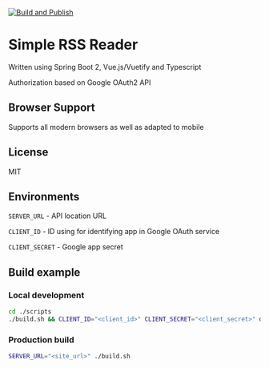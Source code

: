 [![Build and Publish](https://github.com/trett/rssreader/actions/workflows/build.yml/badge.svg)](https://github.com/trett/rssreader/actions/workflows/build.yml)

# Simple RSS Reader

Written using Spring Boot 2, Vue.js/Vuetify and Typescript

Authorization based on Google OAuth2 API

## Browser Support

Supports all modern browsers as well as adapted to mobile

## License

MIT

## Environments

`SERVER_URL` - API location URL

`CLIENT_ID` - ID using for identifying app in Google OAuth service

`CLIENT_SECRET` - Google app secret

## Build example

### Local development

```bash
cd ./scripts
./build.sh && CLIENT_ID="<client_id>" CLIENT_SECRET="<client_secret>" docker-compose up -d
```

### Production build

```bash
SERVER_URL="<site_url>" ./build.sh
```
